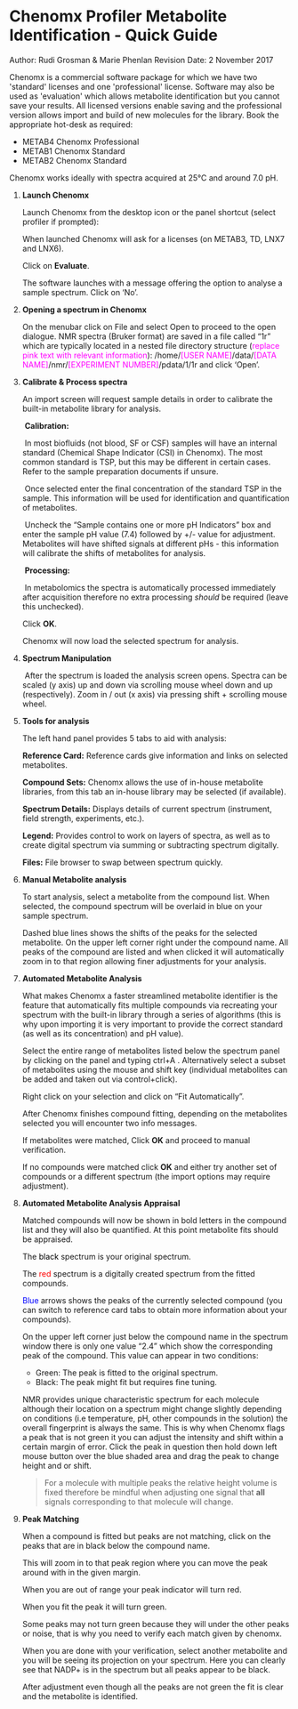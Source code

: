 # Chenomx Profiler Metabolite Identification - Quick Guide

Author: Rudi Grosman & Marie Phenlan
Revision Date: 2 November 2017

Chenomx is a commercial software package for which we have two 'standard' licenses and one 'professional' license. Software may also be used as 'evaluation' which allows metabolite identification but you cannot save your results. All licensed versions enable saving and the professional version allows import and build of new molecules for the library. Book the appropriate hot-desk as required:

- METAB4 Chenomx Professional 
- METAB1 Chenomx Standard 
- METAB2 Chenomx Standard

Chenomx works ideally with spectra acquired at 25&deg;C and around 7.0 pH.

1) **Launch Chenomx** 

   Launch Chenomx from the desktop icon or the panel shortcut (select profiler if prompted):

   When launched Chenomx will ask for a licenses (on METAB3, TD, LNX7 and LNX6).

   Click on **Evaluate**.

   The software launches with a message offering the option to analyse a sample spectrum. Click on ‘No’. 

   

2) **Opening a spectrum in Chenomx** 

   On the menubar click on File and select Open to proceed to the open dialogue. NMR spectra (Bruker format) are saved in a file called “1r” which are typically located in a nested file directory structure (<span style="color:fuchsia">replace pink text with relevant information</span>): /home/<span style="color:fuchsia">[USER NAME]</span>/data/<span style="color:fuchsia">[DATA NAME]</span>/nmr/<span style="color:fuchsia">[EXPERIMENT NUMBER]</span>/pdata/1/1r and click ‘Open’. 

   

3) **Calibrate & Process spectra**

   An import screen will request sample details in order to calibrate the built-in metabolite library for analysis.

   ​	**Calibration:**

   ​		In most biofluids (not blood, SF or CSF) samples will have an internal standard (Chemical Shape Indicator (CSI) in Chenomx). The most common standard is TSP, but this may be different in certain cases. Refer to the sample preparation documents if unsure.

   ​		Once selected enter the final concentration of the standard TSP in the sample. This information will be used for identification and quantification of metabolites.

   ​		Uncheck the “Sample contains one or more pH Indicators” box and enter the sample pH value (7.4) followed by +/- value for adjustment. Metabolites will have shifted signals at different pHs - this information will calibrate the shifts of metabolites for analysis.

   ​	**Processing:**

   ​		In metabolomics the spectra is automatically processed immediately after acquisition therefore no extra processing *should* be required (leave this unchecked).

   Click **OK**.

   Chenomx will now load the selected spectrum for analysis.

   

4) **Spectrum Manipulation**

   ​	After the spectrum is loaded the analysis screen opens. Spectra can be scaled (y axis) up and down via scrolling mouse wheel down and up (respectively). Zoom in / out (x axis) via pressing shift + scrolling mouse wheel. 

   

5) **Tools for analysis**

   The left hand panel provides 5 tabs to aid with analysis:

   **Reference Card:** Reference cards give information and links on selected metabolites.

   **Compound Sets:** Chenomx allows the use of in-house metabolite libraries, from this tab an in-house library may be selected (if available).

   **Spectrum Details:** Displays details of current spectrum (instrument, field strength, experiments, etc.).

   **Legend:** Provides control to work on layers of spectra, as well as to create digital spectrum via summing or subtracting spectrum digitally.

   **Files:** File browser to swap between spectrum quickly.

   

6) **Manual Metabolite analysis**

   To start analysis, select a metabolite from the compound list. When selected, the compound spectrum will be overlaid in blue on your sample spectrum.

   

   Dashed blue lines shows the shifts of the peaks for the selected metabolite. On the upper left corner right under the compound name. All peaks of the compound are listed and when clicked it will automatically zoom in to that region allowing finer adjustments for your analysis.

   

7) **Automated Metabolite Analysis**

   

   What makes Chenomx a faster streamlined metabolite identifier is the feature that automatically fits multiple compounds via recreating your spectrum with the built-in library through a series of algorithms (this is why upon importing it is very important to provide the correct standard (as well as its concentration) and pH value).

   

   Select the entire range of metabolites listed below the spectrum panel by clicking on the panel and typing ctrl+A . Alternatively select a subset of metabolites using the mouse and shift key (individual metabolites can be added and taken out via control+click).

   

   Right click on your selection and click on “Fit Automatically”.

   

   After Chenomx finishes compound fitting, depending on the metabolites selected you will encounter two info messages.

   

   If metabolites were matched, Click **OK** and proceed to manual verification.

   

   If no compounds were matched click **OK** and either try another set of compounds or a different spectrum (the import options may require adjustment). 

   

8) **Automated Metabolite Analysis Appraisal**

   Matched compounds will now be shown in bold letters in the compound list and they will also be quantified. At this point metabolite fits should be appraised.

   

   The <span style="color:black">black </span> spectrum is your original spectrum.

   The <span style="color:red">red </span>spectrum is a digitally created spectrum from the fitted compounds.

   <span style="color:blue">Blue </span> arrows shows the peaks of the currently selected compound (you can switch to reference card tabs to obtain more information about your compounds).

   

   On the upper left corner just below the compound name in the spectrum window there is only one value “2.4” which show the corresponding peak of the compound. This value can appear in two conditions:

   - Green: The peak is fitted to the original spectrum.
   - Black: The peak might fit but requires fine tuning.

   

   NMR provides unique characteristic spectrum for each molecule although their location on a spectrum might change slightly depending on conditions (i.e temperature, pH, other compounds in the solution) the overall fingerprint is always the same. This is why when Chenomx flags a peak that is not green it you can adjust the intensity and shift within a certain margin of error. Click the peak in question then hold down left mouse button over the blue shaded area and drag the peak to change height and or shift.

   

   > For a molecule with multiple peaks the relative height volume is fixed therefore be mindful when adjusting one signal that **all** signals corresponding to that molecule will change.

    

9) **Peak Matching**

   When a compound is fitted but peaks are not matching, click on the peaks that are in black below the compound name.

   

   This will zoom in to that peak region where you can move the peak around with in the given margin.

   

   When you are out of range your peak indicator will turn red.

   

   When you fit the peak it will turn green.

   

   Some peaks may not turn green because they will under the other peaks or noise, that is why you need to verify each match given by chenomx.

   

   When you are done with your verification, select another metabolite and you will be seeing its projection on your spectrum. Here you can clearly see that NADP+ is in the spectrum but all peaks appear to be black.

   

   After adjustment even though all the peaks are not green the fit is clear and the metabolite is identified. 





